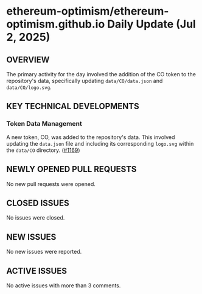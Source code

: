 # ethereum-optimism/ethereum-optimism.github.io Daily Update (Jul 2, 2025)
## OVERVIEW 
The primary activity for the day involved the addition of the CO token to the repository's data, specifically updating `data/CO/data.json` and `data/CO/logo.svg`.
## KEY TECHNICAL DEVELOPMENTS

### Token Data Management
A new token, CO, was added to the repository's data. This involved updating the `data.json` file and including its corresponding `logo.svg` within the `data/CO` directory. ([#1169](https://github.com/ethereum-optimism/ethereum-optimism.github.io/pull/1169))

## NEWLY OPENED PULL REQUESTS
No new pull requests were opened.

## CLOSED ISSUES
No issues were closed.

## NEW ISSUES
No new issues were reported.

## ACTIVE ISSUES
No active issues with more than 3 comments.